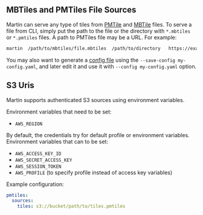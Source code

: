 ## MBTiles and PMTiles File Sources

Martin can serve any type of tiles from [PMTile](https://protomaps.com/blog/pmtiles-v3-whats-new)
and [MBTile](https://github.com/mapbox/mbtiles-spec) files. To serve a file from CLI, simply put the path to the file or
the directory with `*.mbtiles` or `*.pmtiles` files. A path to PMTiles file may be a URL. For example:

```bash
martin  /path/to/mbtiles/file.mbtiles  /path/to/directory   https://example.org/path/tiles.pmtiles
```

You may also want to generate a [config file](config-file.md) using the `--save-config my-config.yaml`, and later edit
it and use it with `--config my-config.yaml` option.

## S3 Uris

Martin supports authenticated S3 sources using environment variables.

Environment variables that need to be set:

- `AWS_REGION`

By default, the credentials try for default profile or environment variables. Environment variables that can to be set:

- `AWS_ACCESS_KEY_ID`
- `AWS_SECRET_ACCESS_KEY`
- `AWS_SESSION_TOKEN`
- `AWS_PROFILE` (to specify profile instead of access key variables)

Example configuration:

```yaml
pmtiles:
  sources:
    tiles: s3://bucket/path/to/tiles.pmtiles
```
